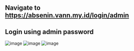 ## Navigate to https://absenin.vann.my.id/login/admin
## Login using admin password
![image](https://github.com/Absenin/docs/assets/82990248/e078115f-9428-4b98-814d-683d1cd43104)
![image](https://github.com/Absenin/docs/assets/82990248/e3e04e20-fc07-421c-a8d3-bd15cdf28ddb)
![image](https://github.com/Absenin/docs/assets/82990248/2e37d0bc-d7e5-4fe3-a8b1-f80ab8a37ad2)
